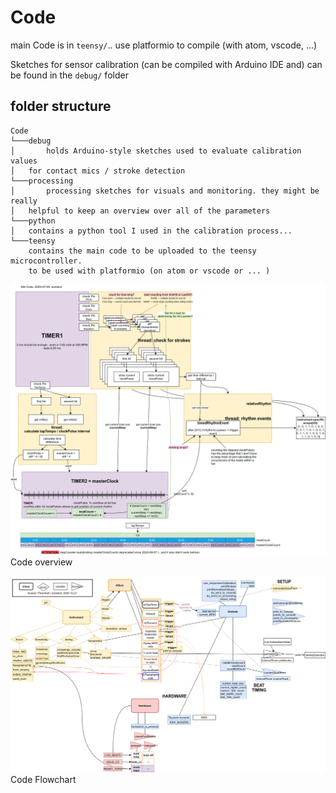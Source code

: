 # Code

main Code is in `teensy/`.. use platformio to compile (with atom, vscode, ...)

Sketches for sensor calibration (can be compiled with Arduino IDE and) can be found in the `debug/` folder


## folder structure

```
Code
└───debug
│       holds Arduino-style sketches used to evaluate calibration values
│	for contact mics / stroke detection
└───processing
│       processing sketches for visuals and monitoring. they might be really
│	helpful to keep an overview over all of the parameters
└───python
│	contains a python tool I used in the calibration process...
└───teensy
	contains the main code to be uploaded to the teensy microcontroller.
	to be used with platformio (on atom or vscode or ... )
```

![Code overview](../Doc/MA_progress-Code.png)  
Code overview


![and Code Flowchart](../Doc/MA_progress-Flowchart.png)  
Code Flowchart
